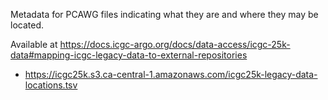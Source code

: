 Metadata for PCAWG files indicating what they are and where they may be located.

Available at https://docs.icgc-argo.org/docs/data-access/icgc-25k-data#mapping-icgc-legacy-data-to-external-repositories

- https://icgc25k.s3.ca-central-1.amazonaws.com/icgc25k-legacy-data-locations.tsv